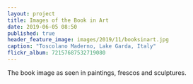```yaml
---
layout: project
title: Images of the Book in Art
date: 2019-06-05 08:50
published: true
header_feature_image: images/2019/11/booksinart.jpg
caption: "Toscolano Maderno, Lake Garda, Italy"
flickr_album: 72157687532719080
---
```


The book image as seen in paintings, frescos and sculptures.
